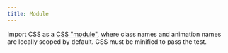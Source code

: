 ```yaml
---
title: Module
---
```


Import CSS as a [CSS "module"](https://github.com/css-modules/css-modules), where class names and animation names are locally scoped by default. CSS must be minified to pass the test.
